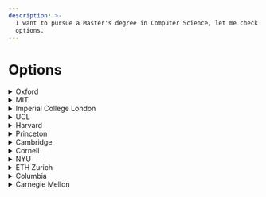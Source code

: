 ```yaml
---
description: >-
  I want to pursue a Master's degree in Computer Science, let me check my
  options.
---
```


# Options

<details>

<summary>Oxford</summary>

## <mark style="color:blue;">MSc in Software Engineering</mark>

* **Cost:** \~£41,080 (+ living costs \~£1,290 - £1,840)
* **Duration:** 2 to 4 years.
* **Requirements:**
  * **A first-class or strong upper second-class undergraduate degree with honours** is normally required in a related subject, such as computer science, informatics or engineering. However, it is not essential where compensated by professional experience.&#x20;
  * Applications are invited from anyone with sufficient experience or proven ability in software, security, or data engineering. A typical applicant will have at least two years' experience in a professional environment, and normally holds an undergraduate degree in a related subject. However, more extensive experience may compensate for a lack of formal qualifications, and a strong, immediately-relevant qualification may compensate for a lack of professional experience.
  * 3.1/4.0 GPA (3.86/5.0)
  * Three referees
  * Supporting documents
  * Performance at interview
  * Statement of purpose
* **English level requirements:** [TOEFL 110, IELTS 7.5](https://www.ox.ac.uk/admissions/graduate/applying-to-oxford/application-guide/qualifications-languages-funding#content-tab--3)
* **Time commitment:** Part time
* **Dates:** Closed application (6 January)
* **Places/Applications:** 0.71 (70/98)
* **Link:** [MSc in Software Engineering](https://www.ox.ac.uk/admissions/graduate/courses/msc-software-engineering)
* **Additional notes:** As a part-time student you will be required to attend ten modules, mostly held in-person in Oxford (though some may be online). Each module consists of an intensive week of lectures and practicals, 9am to 5pm Monday to Thursday and 9am to 12.30pm on Friday. You have a flexible choice of modules, subject to availability of places.

## <mark style="color:red;">MSc in Advanced Computer Science</mark>

* **Cost:** £32,760 (+ living costs \~£1,290 - £1,840)
* **Duration:** 12 months
* **Requirements:**
  * A first-class undergraduate degree with honours
  * 3.7/4.0 GPA (4.63/5.0)
  * Three referees
  * Supporting documents
  * Performance at interview
* **English level requirements:** [TOEFL 110, IELTS 7.5](https://www.ox.ac.uk/admissions/graduate/applying-to-oxford/application-guide/qualifications-languages-funding#content-tab--3)
* **Time commitment:** Full-time only
* **Dates:** Closed application (6 January)
* **Places/Applications:** 0.05(46/771)
* **Link:** [MSc in Advanced Computer Science](https://www.ox.ac.uk/admissions/graduate/courses/msc-advanced-computer-science)

</details>

<details>

<summary>MIT</summary>

### <mark style="color:blue;">Masters of Science in Computational Science and Engineering</mark>

* **Cost:** $28,795 per term
* **Duration:** Students supported by research assistantships (RAs) or teaching assistantships (TAs) may take 24 months or longer to complete the program. Occasionally students who are either self-supported or on fellowship complete the program in 18-24 months. **Full-time**
* **Requirements:**
  * Three letters of recommendation
  * Transcripts
  * Completed ‘Subjects Taken’ section
  * **Statement of objectives** (limited to approximately one page);
  * **Resume or CV**, uploaded in PDF format;
  * **MIT graduate application fee** of $75.
* **English level requirements:** IELTS 7
* **Time commitment:** Full-time
* **Dates:** September 15: Application opens. December 15: Deadline.
* **Places/Applications:** 18-28/
* **Link:** [Masters of Science in Computational Science and Engineering](https://cse.mit.edu/programs/sm/)
* **Additional notes:**&#x20;
  * Required [https://cmsw.mit.edu/graduate-writing-exam/](https://cmsw.mit.edu/graduate-writing-exam/)
  * Curriculum: [https://cse.mit.edu/programs/sm/overview/](https://cse.mit.edu/programs/sm/overview/)
  * And thesis.
  * CSE SM students are expected to maintain a cumulative grade point average (GPA) of at least 4.5 (out of 5) during the course of their studies. _If a student’s term GPA is at or below 4.0 for two sequential terms, if a student receives an Unsatisfactory (“U”) grade in CSE.THG, or if a grade of C or lower is given in any subject, a warning from the CCSE directors will be issued to the student, and the MIT Graduate Academic Performance Group will be alerted._
  * [_https://ocw.mit.edu/_](https://ocw.mit.edu/)

## <mark style="color:purple;">MIT Leaders for global operations</mark>

* **Cost:** $161,000
* **Duration:** Two years
* **Requirements:**
  * GRE or GMAT
* **English level requirements:** None
* **Time commitment:** Full-time
* **Dates:** Late September and December. (Opens in July 2023)
* **Places/Applications:** 49/
* **Link:** [MIT Leaders for global operations](https://lgo.mit.edu/engineering/electrical-engineering-and-computer-science/)
* **Additional notes:**&#x20;
  * Dual degree in MBA and EECS.
  * 3.6/5.0 average GPA
  * 160-169 GRE - 670-770 GMAT
  * On average, an LGO student not sponsored by a company will receive a fellowship award that covers 55% of their total tuition. The fellowship is distributed throughout the two-year program, and is applied toward the program’s tuition costs or as a stipend.

</details>

<details>

<summary>Imperial College London</summary>

## <mark style="color:blue;">MSc Applied Computational Science and Engineering</mark>

* **Cost:** £39,400 Overseas
* **Duration:** 1 year
* **Requirements:**
  * GPA score of 3.75/5 or better. Preference is given to candidates with 4/5 or better.
  * 2:1 in engineering or a science-based discipline
* **English level requirements:** IELTS 7.0, TOEFL 100
* **Time commitment:** Full-time
* **Dates:** 30 June deadline
* **Places/Applications:**
* **Link:** [MSc Applied Computational Science and Engineering](https://www.imperial.ac.uk/study/courses/postgraduate-taught/applied-computational-science/)
* **Additional notes:**&#x20;

</details>

<details>

<summary>UCL</summary>

## <mark style="color:blue;">Computer Graphics, Vision and Imaging MSc</mark>

* **Cost:** £35,000
* **Duration:** 1 year
* **Requirements:**
  * A minimum of an upper second-class UK Bachelor's degree (or an international qualification of an equivalent standard in a subject other than computer science or information technology.
  * A Bachelor's degree from a listed institution with a GPA of 4.0/5.0
  * Personal statement
* **English level requirements:** Level 2. **TOEFL** Overall score of 96 with 24/30 in reading and writing and 22/30 in speaking and listening. **IELTS** Overall score of 7.0 and a minimum of 6.5 in each component.
* **Time commitment:** Full time
* **Dates:** All applicants: 17 Oct 2022 – 31 Mar 2023
* **Places/Applications:**
* **Link:** [Computer Graphics, Vision and Imaging MSc](https://www.ucl.ac.uk/prospective-students/graduate/taught-degrees/computer-graphics-vision-and-imaging-msc)
* **Additional notes:** This programme is suitable for international students on a Student visa – study must be full-time, face-to-face, starting September. Mentioned visa, the other ones didn't.

## <mark style="color:purple;">Computer Science MSc</mark>

* **Cost:** £35,000
* **Duration:** 1 year
* **Requirements:**
  * A minimum of an upper second-class UK Bachelor's degree (or an international qualification of an equivalent standard in a subject other than computer science or information technology.
  * A Bachelor's degree from a listed institution with a GPA of 4.0/5.0
  * Personal statement
* **English level requirements:** Level 2. **TOEFL** Overall score of 96 with 24/30 in reading and writing and 22/30 in speaking and listening. **IELTS** Overall score of 7.0 and a minimum of 6.5 in each component.
* **Time commitment:** Full time
* **Dates:** All applicants: 17 Oct 2022 – 31 Mar 2023
* **Places/Applications:**
* **Link:** [Computer Science MSc](https://www.ucl.ac.uk/prospective-students/graduate/taught-degrees/computer-science-msc)
* **Additional notes:**&#x20;

## <mark style="color:purple;">Computational Statistics and Machine Learning MSc</mark>

* **Cost:** £35,000
* **Duration:** 1 year
* **Requirements:**
  * A minimum of an upper second-class UK Bachelor's degree (or an international qualification of an equivalent standard in a subject other than computer science or information technology.
  * A Bachelor's degree from a listed institution with a GPA of 4.0/5.0
  * Personal statement
* **English level requirements:** Level 2. **TOEFL** Overall score of 96 with 24/30 in reading and writing and 22/30 in speaking and listening. **IELTS** Overall score of 7.0 and a minimum of 6.5 in each component.
* **Time commitment:** Full time
* **Dates:** All applicants: 17 Oct 2022 – 31 Mar 2023
* **Places/Applications:**
* **Link:** [Computational Statistics and Machine Learning MSc](https://www.ucl.ac.uk/prospective-students/graduate/taught-degrees/computational-statistics-and-machine-learning-msc)
* **Additional notes:**&#x20;

## <mark style="color:purple;">Artificial Intelligence for Sustainable Development MSc</mark>

* **Cost:** £35,000
* **Duration:** 1 year
* **Requirements:**
  * A minimum of an upper second-class UK Bachelor's degree (or an international qualification of an equivalent standard in a subject other than computer science or information technology.
  * A Bachelor's degree from a listed institution with a GPA of 4.0/5.0
  * Personal statement
* **English level requirements:** Level 2. **TOEFL** Overall score of 96 with 24/30 in reading and writing and 22/30 in speaking and listening. **IELTS** Overall score of 7.0 and a minimum of 6.5 in each component.
* **Time commitment:** Full time
* **Dates:** All applicants: 17 Oct 2022 – 31 Mar 2023
* **Places/Applications:**
* **Link:** [Artificial Intelligence for Sustainable Development MSc](https://www.ucl.ac.uk/prospective-students/graduate/taught-degrees/artificial-intelligence-sustainable-development-msc)
* **Additional notes:**&#x20;

</details>

<details>

<summary>Harvard</summary>

## <mark style="color:purple;">Master's in computational science and engineering</mark>

* **Cost:** $59,968 (per year basically)
* **Duration:** 1 year SM, 2 years ME
* **Requirements:**
  * No GRE is needed.
  * Statement of purpose
  * Three recommendation letters.
  * (?)
* **English level requirements:** [TOEFL 80, IELTS 6.5](https://seas.harvard.edu/applied-computation/graduate-programs/masters-computational-science-and-engineering/faq)
* **Time commitment:** Full-time
* **Dates:** Deadline December 1st. Applications become available in September.
* **Places/Applications:** 46/(?) (They say 5000 applications but do not divide them by program)
* **Link:** [Master's in computational science and engineering](https://seas.harvard.edu/applied-computation/graduate-programs/masters-computational-science-and-engineering)
* **Additional notes:**&#x20;
  * Apply to Master of Science (SM) or Master of Engineering (ME - 2 academic years, SM + thesis research project).
  * The CSE master's degree is a full-time on-campus program. All students are required to be registered full-time (i.e. take four 4-credit courses each semester). All of the courses students will take while in the program are offered during the day and require students to be present on campus.

</details>

<details>

<summary>Princeton</summary>

## <mark style="color:purple;">Master of Science in Engineering</mark>

* **Cost:** $57,334 USD per year
* **Duration:** Two years
* **Requirements:**
  * Three letters of recommendation.
  * Transcripts.
  * No GRE is needed.
* **English level requirements:** TOEFL speak 28, IELTS speaking section 8.
* **Time commitment:** Full-time
* **Dates:** Deadline December 1st.
* **Places/Applications:**
* **Link:** [Master's degree](https://www.cs.princeton.edu/grad/masters-degree)
* **Additional notes:** Two tracks, one with thesis, decision on 2nd year.

</details>

<details>

<summary>Cambridge</summary>

## <mark style="color:red;">MPhil in Advanced Computer Science</mark>

* **Cost:**&#x20;
* **Duration:**&#x20;
* **Requirements:**
  * GPA 4.5/5
* **English level requirements:**&#x20;
* **Time commitment:**&#x20;
* **Dates:** Applications for admission in October 2023 will open on 15 September 2022. Places are limited and applicants are encouraged to apply early. Applications will close on 25 February 2023.
* **Places/Applications:**
* **Link:** [M.Phil in Advanced Computer Science (ACS)](https://www.cst.cam.ac.uk/teaching/masters)
* **Additional notes:**&#x20;

</details>

<details>

<summary>Cornell</summary>

## <mark style="color:blue;">Master of Engineering (M.Eng.) in Computer Science</mark>

* **Cost:** $29500
* **Duration:** 1 year
* **Requirements:**
  * CS 2110 - Object-Oriented Programming and Data Structures
  * CS 3110 - Data Structures and Functional Programming
  * CS 2800 - Discrete Structures
  * CS 3410 - Computer System Organization and Programming
* **English level requirements:** TOEFL Writing (>=20), Listening (>=15), Reading (>=20), and Speaking (>=22). IELTS **7/10**&#x20;
* **Time commitment:**&#x20;
* **Dates:**&#x20;
  * **October 1st** ( for Spring admissions - January start )
  * **February 1st** ( for Fall admissions - August start )
* **Places/Applications:** /1000
* **Link:** [Master of Engineering (M.Eng.) in Computer Science](https://www.cs.cornell.edu/masters)
* **Additional notes:**&#x20;

## <mark style="color:blue;">Master Engineering Management</mark>

* **Cost:** $31,228
* **Duration:** Two semesters
* **Requirements:**
  * [Online application](http://gradschool.cornell.edu/admissions/applying/apply-now)
  * Statement of purpose
  * Transcripts
  * Letters of recommendation (3)
  * Application fee
  * TOEFL/IELTS scores for applicants whose native language is not English
  * Technical writing sample&#x20;
* **English level requirements:**&#x20;
  * TOEFL&#x20;
    * Listening - 15
    * Writing - 20
    * Reading - 20
    * Speaking - 22
  * IELTS
    * 7.0 or higher
* **Time commitment:**&#x20;
* **Dates:** February 1, 2023. October 1st
* **Places/Applications:** 100/
* **Link:** [Master Engineering Management](https://www.engmanagement.cornell.edu/em/programs/meng-campus/admissions)
* **Additional notes:**&#x20;

## <mark style="color:red;">Master of Science in Computer Science</mark>

* **Cost:** Fully funded (tuition + stipend)
* **Duration:** 4 semesters long
* **Requirements:**
  * Transcripts of all college-level work
  * Three letters of recommendation including at least one that addresses expository skills and the ability to work in a classroom setting
  * An essay that explains how the degree program and the anticipated thesis area resonates with your career plans.&#x20;
  * GRE scores are optional.
* **English level requirements:** TOEFL Scores on the Writing, Listening, and Reading components must be 24 or higher and 28 or higher for the Speaking component. IELTS scores must be 7.0 or higher.
* **Time commitment:**&#x20;
* **Dates:**&#x20;
* **Places/Applications:** 15/
* **Link:**&#x20;
* **Additional notes:**&#x20;

</details>

<details>

<summary>NYU</summary>

## <mark style="color:blue;">Master in computer science (MSCS)</mark>

* **Cost:** \~$19.827 per term (on 9 credits)
* **Duration:** \~4 terms
* **Requirements:**
  * Minimum
    * A completed application, including a Statement of Academic Purpose
    * Three letters of recommendation
    * GRE scores for all programs (GMAT or LSAT will **not** be accepted)
    * TOEFL or IELTS scores for any student whose native language or medium of undergraduate or graduate instruction is not English
    * A resume or CV of your work experience
  * Successful applicants to the MS program in Computer Science will generally have the following minimum qualifications:
    * Strong GRE Quantitative and Analytical scores. (Typical acceptable scores are near 160 for the quantitative section or 4.0 or better on the new Analytical Writing section.)
    * Positive, specific recommendations.
    * Strong grades in relevant courses.
    * TOEFL, if required, above 620 (paper) or 260 (computer), or 100 (TOEFLI)
    * IELTS, if required, minimum band score of 7.0
* **English level requirements:** 100 TOEFLI, 7.0 IELTS
* **Time commitment:**&#x20;
* **Dates:** March 1, 2023.
* **Places/Applications:**
* **Link:** [Master in computer science (MSCS)](https://cs.nyu.edu/home/master/prospective\_mscs.html)
* **Additional notes:** 36 credits

## <mark style="color:blue;">Computer Science, M.S.</mark>

* **Cost:** \~$19.827 per term (on 9 credits)
* **Duration:** 3-4 terms
* **Requirements:**
  * Official transcripts
    * 3.0 out of 4.0 GPA
  * Statement of purpose/personal statement
  * Resumé
  * Letters of recommendation
* **English level requirements:** TOEFL score of 90 on the internet-based test, an overall band of 7.0 on IELTS, a score of 125 on the Duolingo English Test, a 65 on the Pearson PTE Academics exam, or a C1 Advanced or C2 Proficiency on the Cambridge Assessment English exam.
* **Time commitment:**&#x20;
* **Dates:**&#x20;
* **Places/Applications:**
* **Link:**&#x20;
* **Additional notes:**&#x20;
  * **Applicants** who satisfy one of the following conditions are not required but encouraged to submit a GRE score:
    1. M.S. Applicants without a Computer Science or similar background who successfully complete the [NYU Tandon Bridge](http://engineering.nyu.edu/academics/online/programs/bridge).
    2. Applicant completes 9 credits under [Visiting Student Registration](http://engineering.nyu.edu/admissions/graduate/apply/visiting-students) from an approved list of CSE courses and maintains an average grade of B+ or better.
    3. Applicant has a B.A. or B.S. degree in computer science or computer engineering from NYU, with a GPA of 3.0 or higher.

</details>

<details>

<summary>ETH Zurich</summary>

## <mark style="color:blue;">Master Computer Science</mark>

* **Cost:** 862 USD
* **Duration:** 120 ECTS | 2 years
* **Requirements:** [Link](https://ethz.ch/content/dam/ethz/common/docs/master-profile/englisch/ingenieurwissenschaften/MSc-Computer-Science-Appendix.pdf)
  * GRE Test score is strongly recommended and their applications without GRE General Test scores will be evaluated, but in case of uncertainty excellent GRE General Test scores can make the difference.
* **English level requirements:** C1
* **Time commitment: Full-time**
  * The Master's in Computer Science is a full-​time programme. It is possible to work part-​time during the first two semesters; however, working alongside your studies will most probably prolong your studies. As writing your master’s thesis is a six-​month full-​time project, we strongly recommend you do not work in parallel. More information on financial matters such as cost of living can be found [here](https://www.ethz.ch/en/studies/financial.html).
* **Dates:** 15 December
* **Places/Applications:**
* **Link:** [Master Computer Science](https://ethz.ch/en/studies/master/degree-programmes/engineering-sciences/computer-science.html)
* **Additional notes:**&#x20;
  * Data Management Systems
  * Machine Intelligence
  * Secure and Reliable Systems
  * Visual and Interactive Computing
  * Theoretical Computer Science

</details>

<details>

<summary>Columbia</summary>

## <mark style="color:purple;">**Ms in Computer Science Program**</mark>

* **Cost:** $2.362 per credit
* **Duration:** Full-time registration requirement
* **Requirements:**
  * Transcripts from every post-secondary institution attended (Successful applicants typically have a GPA of 3.5 or higher.)
  * Three recommendation letters
  * Official [**Graduate Record Examination**](http://www.gre.org/) (GRE) General Test Scores\*&#x20;
    * **Optional for Spring and Fall 2023 applications**
    * School Code: 2111
    * Most admitted applicants, however, have scores of 750 or higher on the Quantitative section of the test.
  * Personal statement
  * Resumé or Curriculum Vitae
* **English level requirements:** For Internet-based TOEFL test, we recommend a total score of 101. For IELTS, 7
* **Time commitment:**&#x20;
* **Dates:** Computer Science - January 15 (Priority), February 15th (Regular) / November 15
* **Places/Applications:**
* **Link:**&#x20;
* **Additional notes:**&#x20;
  * Students can choose from one of the tracks below. See track webpages for details on track requirements.
    * [Computational Biology](http://www.cs.columbia.edu/education/ms/computationalBiology)[\
      Computer Security](http://www.cs.columbia.edu/education/ms/newComputerSecurity)[\
      Foundations of Computer Science](http://www.cs.columbia.edu/education/ms/foundationsOfCS)[\
      Machine Learning](http://www.cs.columbia.edu/education/ms/machineLearning) \*[\
      Natural Language Processing](http://www.cs.columbia.edu/education/ms/nlp)[\
      Network Systems](http://www.cs.columbia.edu/education/ms/networkSystems)[\
      Software Systems](http://www.cs.columbia.edu/education/ms/softwareSystems)[\
      ](http://www.cs.columbia.edu/education/ms/visionAndGraphics)[Vision, Graphics, Interaction, and Robotics](http://www.cs.columbia.edu/education/ms/visionAndGraphics)[\
      MS Personalized](http://www.cs.columbia.edu/education/ms/MSpersonalized)[\
      MS Thesis](http://www.cs.columbia.edu/education/ms/MSThesis)

</details>

<details>

<summary>Carnegie Mellon</summary>

## [MS in Machine Learning](https://www.ml.cmu.edu/academics/primary-ms-machine-learning-masters.html)

* **Cost:** $27.250 per semester. Less than 36 units/semester $757/unit.
* **Duration:** A year and a half
* **Requirements:**
  * GRE
* **English level requirements:**&#x20;
* **Time commitment:** Full-time
* **Dates:** Nov 29, Dec 13
* **Places/Applications:**
* **Link:** [MS in Machine Learning](https://www.ml.cmu.edu/academics/primary-ms-machine-learning-masters.html)
* **Additional notes:**&#x20;
  * Curriculum: [https://www.ml.cmu.edu/academics/machine-learning-masters-curriculum.html](https://www.ml.cmu.edu/academics/machine-learning-masters-curriculum.html)
  * International students should be aware that student visas require that students complete the program full-time and finish the program by the end of their 3rd semester (in December).
  * $100 application
  * Can be part-time (not for me)

## Master of Science in Computer Vision

* **Cost:** $54,072/year + mandatory fees
* **Duration:** 16-months
* **Requirements:**&#x20;
  * GRE
  * TOEFL
  * Résumé
  * Statement of Purpose (1 to 2 pages)
  * Undergraduate/Graduate (as applicable) Transcripts
  * Letters of Recommendation (**3 REQUIRED**)
* **English level requirements:**&#x20;
* **Time commitment:** Full-time
* **Dates:**&#x20;
* **Places/Applications:**&#x20;
* **Link:**&#x20;
* **Additional notes:**
  * Curriculum: [https://www.ri.cmu.edu/education/academic-programs/master-of-science-computer-vision/curriculum/](https://www.ri.cmu.edu/education/academic-programs/master-of-science-computer-vision/curriculum/)
  * Recommended skillset: [https://www.ri.cmu.edu/education/academic-programs/master-of-science-computer-vision/recommended-skill-set/](https://www.ri.cmu.edu/education/academic-programs/master-of-science-computer-vision/recommended-skill-set/)

## [**Master of Software Engineering:**](https://mse.isri.cmu.edu/applicants/mse-as/eligibility.html)

* **Cost:**&#x20;
* **Duration:** 16-month
* **Requirements:**&#x20;
  1. **Statement of Purpose:** Your statement should include specific details about your professional goals and about your software engineering experience on teams and projects. The Statement of Purpose guidelines can be found [here](https://mse.isri.cmu.edu/0\_documents/20210903-statement-of-purpose-guidelines.pdf).
  2. **Resume/CV**
  3. **Letters of Recommendation:** At least three letters of recommendation should be submitted on your behalf from academic and/or industry personnel who have worked closely with you recently. Letters are typically written by faculty and supervisors. It is encouraged that you contact your recommenders as soon as possible in order to allow them enough time to compose your letter. The deadline for recommenders to submit your letter is approximately one week after the application deadline.
  4. **Video Essay:** Prepare a personal video, no more than 3 minutes in length, that covers one of the following prompts from the guidelines which can be found [here](https://mse.isri.cmu.edu/0\_documents/video-essay-guidelines.pdf).
  5. **Unofficial Transcripts:** You are required to upload electronic transcripts from each college/university that you attended in which you completed coursework. Do not send official transcripts at this time.
  6. **Unofficial GRE Scores (optional)**: GRE scores are optional. An application without GRE scores is not at a disadvantage; however, applicants who have taken the GREs are encouraged to submit their scores. The GRE at Home Test is accepted.&#x20;
  7. **Unofficial Language Exam Scores:** If you will be studying on an F-1 or J-1 visa, and English is not a native language for you (native language…meaning spoken at home and from birth), we are required to formally evaluate your English proficiency.\
     \
     We require applicants who will be studying on an F-1 or J-1 visa, and for whom English is not a native language, to demonstrate English proficiency via one of these standardized tests: TOEFL (preferred), IELTS, or Duolingo. We discourage the use of the "TOEFL ITP Plus for China," since speaking is not scored. Should you choose to use Duolingo, we may reach out to you after you submit your application to set up a video interview as well. Do not send official score reports at this time.\
     \
     _**We do not issue waivers for non-native speakers of English.**_ In particular, we do not issue waivers based on previous study at a U.S. high school, college, or university.  We also do not issue waivers based on previous study at an English-language high school, college, or university outside of the United States.  No amount of educational experience in English, regardless of which country it occurred in, will result in a test waiver.\
     \
     **Submit valid, recent scores**:  If as described above you are required to submit proof of English proficiency, your TOEFL, IELTS or Duolingo test scores will be considered valid as follows:\

     * If you have not received a bachelor’s degree in the U.S., you will need to submit an English proficiency score no older than two years. (Scores from exams taken before Sept. 1, 2021, will not be accepted.)
     * If you are currently working on or have received a bachelor's and/or a master's degree in the U.S., you may submit an expired test score up to five years old. (Scores from exams taken before Sept. 1, 2018, will not be accepted.)
  8. **Online Coding Assessment:** Invitations will be sent out two days after the application deadline. Applicants have approximately one week to complete the assessment. Previously, there have been anywhere from 3-4 coding tests of varying levels of difficulty that candidates must complete. There is a time limit, but it is rare for an applicant to run out of time. Additionally, applicants may have the opportunity to complete a practice test. Tests may be submitted in any coding language. Instructions on how to access and complete the assessment will be included in the invitation.
  9. This test is only an assessment, students are accepted with both strong and weak programming ability. _Any evidence of cheating will result in rejection of the application._
* **English level requirements:**&#x20;
* **Time commitment:**&#x20;
* **Dates:**&#x20;
* **Places/Applications:**
* **Link:**&#x20;
* **Additional notes:**
  * In 2020, admitted students had an average of 4 years of industry experience in software engineering-related, full-time positions. In addition, admitted students typically have an average 156 GRE verbal score, and 167 GRE quantitative score. Admitted international students typically average a 103 total TOEFL score. That year, the program admitted 39% women and 61% men.
  * Online option: [https://mse.isri.cmu.edu/applicants/mse-as-online/index.html](https://mse.isri.cmu.edu/applicants/mse-as-online/index.html)
  * Curriculum: [https://mse.isri.cmu.edu/applicants/mse-as/plan.html](https://mse.isri.cmu.edu/applicants/mse-as/plan.html)

</details>
